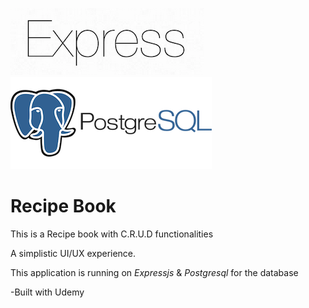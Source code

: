 ![express-js](public/express.png)
![express-js](public/postgresql-logo.png)

Recipe Book
=========

This is a Recipe book with C.R.U.D functionalities

A simplistic UI/UX experience.


This application is running on *Expressjs* & *Postgresql* for the database




-Built with Udemy
